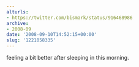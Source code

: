 ```yaml
---
alturls:
- https://twitter.com/bismark/status/916468986
archive:
- 2008-09
date: '2008-09-10T14:52:15+00:00'
slug: '1221058335'
---
```


feeling a bit better after sleeping in this morning.

